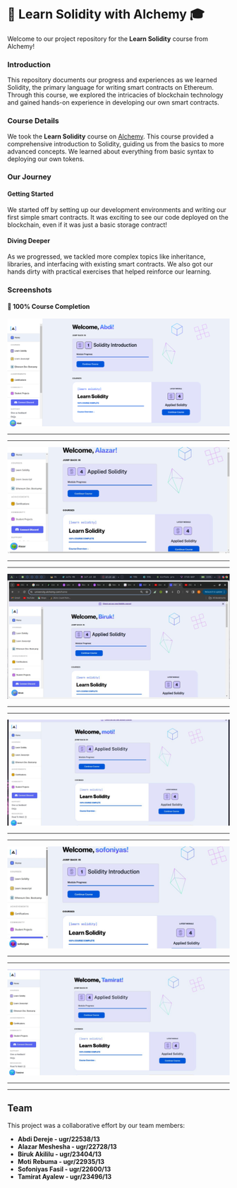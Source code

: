 # 🚀 Learn Solidity with Alchemy 🎓

Welcome to our project repository for the **Learn Solidity** course from Alchemy!

### Introduction

This repository documents our progress and experiences as we learned Solidity, the primary language for writing smart contracts on Ethereum. Through this course, we explored the intricacies of blockchain technology and gained hands-on experience in developing our own smart contracts.

### Course Details

We took the **Learn Solidity** course on [Alchemy](https://www.alchemy.com/). This course provided a comprehensive introduction to Solidity, guiding us from the basics to more advanced concepts. We learned about everything from basic syntax to deploying our own tokens.

### Our Journey

#### Getting Started

We started off by setting up our development environments and writing our first simple smart contracts. It was exciting to see our code deployed on the blockchain, even if it was just a basic storage contract!

#### Diving Deeper

As we progressed, we tackled more complex topics like inheritance, libraries, and interfacing with existing smart contracts. We also got our hands dirty with practical exercises that helped reinforce our learning.

### Screenshots

#### 🎉 100% Course Completion
![Course Completion](screenshots/abdi.png)

---
---
![Course Completion](screenshots/ale.jpg)

---
---
![Course Completion](screenshots/biruk.jpg)

---
---
![Course Completion](screenshots/moti.jpg)

---
---
![Course Completion](screenshots/sofi.jpg)

---
---
![Course Completion](screenshots/tamirat.jpg)

---
---


## Team

This project was a collaborative effort by our team members:

- **Abdi Dereje - ugr/22538/13**
- **Alazar Meshesha - ugr/22728/13**
- **Biruk Akililu - ugr/23404/13**
- **Moti Rebuma - ugr/22935/13**
- **Sofoniyas Fasil - ugr/22600/13**
- **Tamirat Ayalew - ugr/23496/13**


